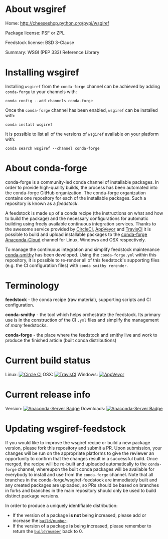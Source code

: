 About wsgiref
=============

Home: http://cheeseshop.python.org/pypi/wsgiref

Package license: PSF or ZPL

Feedstock license: BSD 3-Clause

Summary: WSGI (PEP 333) Reference Library



Installing wsgiref
==================

Installing `wsgiref` from the `conda-forge` channel can be achieved by adding `conda-forge` to your channels with:

```
conda config --add channels conda-forge
```

Once the `conda-forge` channel has been enabled, `wsgiref` can be installed with:

```
conda install wsgiref
```

It is possible to list all of the versions of `wsgiref` available on your platform with:

```
conda search wsgiref --channel conda-forge
```



About conda-forge
=================

conda-forge is a community-led conda channel of installable packages.
In order to provide high-quality builds, the process has been automated into the
conda-forge GitHub organization. The conda-forge organization contains one repository
for each of the installable packages. Such a repository is known as a *feedstock*.

A feedstock is made up of a conda recipe (the instructions on what and how to build
the package) and the necessary configurations for automatic building using freely
available continuous integration services. Thanks to the awesome service provided by
[CircleCI](https://circleci.com/), [AppVeyor](http://www.appveyor.com/)
and [TravisCI](https://travis-ci.org/) it is possible to build and upload installable
packages to the [conda-forge](https://anaconda.org/conda-forge)
[Anaconda-Cloud](http://docs.anaconda.org/) channel for Linux, Windows and OSX respectively.

To manage the continuous integration and simplify feedstock maintenance
[conda-smithy](http://github.com/conda-forge/conda-smithy) has been developed.
Using the ``conda-forge.yml`` within this repository, it is possible to re-render all of
this feedstock's supporting files (e.g. the CI configuration files) with ``conda smithy rerender``.


Terminology
===========

**feedstock** - the conda recipe (raw material), supporting scripts and CI configuration.

**conda-smithy** - the tool which helps orchestrate the feedstock.
                   Its primary use is in the construction of the CI ``.yml`` files
                   and simplify the management of *many* feedstocks.

**conda-forge** - the place where the feedstock and smithy live and work to
                  produce the finished article (built conda distributions)

Current build status
====================

Linux: [![Circle CI](https://circleci.com/gh/conda-forge/wsgiref-feedstock.svg?style=shield)](https://circleci.com/gh/conda-forge/wsgiref-feedstock)
OSX: [![TravisCI](https://travis-ci.org/conda-forge/wsgiref-feedstock.svg?branch=master)](https://travis-ci.org/conda-forge/wsgiref-feedstock)
Windows: [![AppVeyor](https://ci.appveyor.com/api/projects/status/github/conda-forge/wsgiref-feedstock?svg=True)](https://ci.appveyor.com/project/conda-forge/wsgiref-feedstock/branch/master)

Current release info
====================
Version: [![Anaconda-Server Badge](https://anaconda.org/conda-forge/wsgiref/badges/version.svg)](https://anaconda.org/conda-forge/wsgiref)
Downloads: [![Anaconda-Server Badge](https://anaconda.org/conda-forge/wsgiref/badges/downloads.svg)](https://anaconda.org/conda-forge/wsgiref)


Updating wsgiref-feedstock
==========================

If you would like to improve the wsgiref recipe or build a new
package version, please fork this repository and submit a PR. Upon submission,
your changes will be run on the appropriate platforms to give the reviewer an
opportunity to confirm that the changes result in a successful build. Once
merged, the recipe will be re-built and uploaded automatically to the
`conda-forge` channel, whereupon the built conda packages will be available for
everybody to install and use from the `conda-forge` channel.
Note that all branches in the conda-forge/wsgiref-feedstock are
immediately built and any created packages are uploaded, so PRs should be based
on branches in forks and branches in the main repository should only be used to
build distinct package versions.

In order to produce a uniquely identifiable distribution:
 * If the version of a package **is not** being increased, please add or increase
   the [``build/number``](http://conda.pydata.org/docs/building/meta-yaml.html#build-number-and-string).
 * If the version of a package **is** being increased, please remember to return
   the [``build/number``](http://conda.pydata.org/docs/building/meta-yaml.html#build-number-and-string)
   back to 0.

